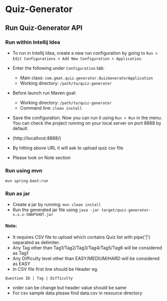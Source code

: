 # Quiz-Generator


## Run Quiz-Generator API

### Run within Intellij Idea
- To run in Intellij Idea, create a new run configuration by going to `Run > Edit Configurations > Add New Configuration > Application`.
- Enter the following under `Configuration` tab:
    * Main class: `com.gmat.quiz.generator.QuizGeneratorApplication`
    * Working directory: `/path/to/quiz-generator`
- Before launch run Maven goal:
    * Working directory: `/path/to/quiz-generator`
    * Command line: `clean install`
- Save the configuration. Now you can run it using `Run > Run` in the menu. You can check the project running on your local server on port 8888 by default.

- (http://localhost:8888/)
- By hitting above URL it will ask to upload quiz csv file
- Please look on Note section

### Run using mvn
```
mvn spring-boot:run
```

### Run as jar
- Create a jar by running: `mvn clean install`
- Run the generated jar file using `java -jar target/quiz-generator-x.x.x-SNAPSHOT.jar `


#### Note:
- It requires CSV file to upload which contains Quiz list with pipe('|') separated as delimiter. 
- Any Tag other than Tag1/Tag2/Tag3/Tag4/Tag5/Tag6 will be considered as Tag1
- Any Difficulty level other than EASY/MEDIUM/HARD will be considered as EASY
- In CSV file first line should be Header eg.
```
Question ID | Tag | Difficulty
```
- order can be change but header value should be same
- For csv sample data please find data.csv in resource directory
